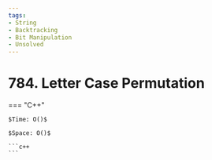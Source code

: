 ```yaml
---
tags:
- String
- Backtracking
- Bit Manipulation
- Unsolved
---
```



# 784. Letter Case Permutation

=== "C++"

    $Time: O()$

    $Space: O()$

    ```c++
    ```